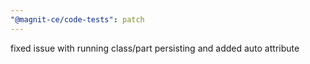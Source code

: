 ```yaml
---
"@magnit-ce/code-tests": patch
---
```


fixed issue with running class/part persisting and added auto attribute
